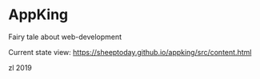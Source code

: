 # AppKing
Fairy tale about web-development

Current state view:
https://sheeptoday.github.io/appking/src/content.html

zl 2019
